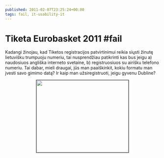 ```yaml
---
published: 2011-02-07T23:25:24+00:00
tags: fail, it-usability-it
---
```


# Tiketa Eurobasket 2011 #fail

<p>Kadangi žinojau, kad Tiketos registracijos patvirtinimui reikia siųsti žinutę lietuvišku trumpuoju numeriu, tai nusprendžiau patikrinti kas bus jeigu a) naudosiuos angliška interneto svetaine, b) registruosiuos su airišku telefono numeriu. Tai dabar, mieli draugai, jūs man paaiškinkit, kokiu formatu man įvesti savo gimimo datą? Ir kaip man užsiregistruoti, jeigu gyvenu Dubline?</p>
<p style="text-align:center;"><a href="https://www.dominykas.lt/uploads/2011/02/tiketa-fail.png"><img src="https://www.dominykas.lt/uploads/2011/02/tiketa-fail.png" alt="" title="Tiketa Fail" width="300" height="235" class="aligncenter size-medium wp-image-348" style="border: 1px solid #000;"></a></p>